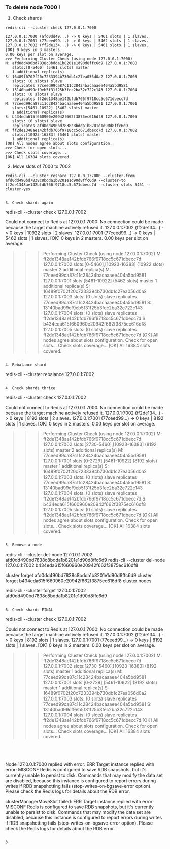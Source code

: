 
### To delete node 7000 !

1. Check shards 
```
redis-cli --cluster check 127.0.0.1:7000

127.0.0.1:7000 (afd0dd49...) -> 0 keys | 5461 slots | 1 slaves.
127.0.0.1:7001 (77ceed99...) -> 0 keys | 5462 slots | 1 slaves.
127.0.0.1:7002 (ff2de134...) -> 0 keys | 5461 slots | 1 slaves.
[OK] 0 keys in 3 masters.
0.00 keys per slot on average.
>>> Performing Cluster Check (using node 127.0.0.1:7000)
M: afd0dd490bd7838c8bdda1b8201e1d90d8ffc6d9 127.0.0.1:7000
   slots:[0-5460] (5461 slots) master
   1 additional replica(s)
S: 16489f0702f20c7233394b730db1c27ea056d0a2 127.0.0.1:7003
   slots: (0 slots) slave
   replicates 77ceed99ca87c11c28424bacaaaee404a5bd9581
S: 13140bad99cf9eb5f31f25b3fec2ba32c722c143 127.0.0.1:7004
   slots: (0 slots) slave
   replicates ff2de1348ae142bfdb766f9718cc5c671dbecc7d
M: 77ceed99ca87c11c28424bacaaaee404a5bd9581 127.0.0.1:7001
   slots:[5461-10922] (5462 slots) master
   1 additional replica(s)
S: b434eda615f660960e20942f662f3875ec616df8 127.0.0.1:7005
   slots: (0 slots) slave
   replicates afd0dd490bd7838c8bdda1b8201e1d90d8ffc6d9
M: ff2de1348ae142bfdb766f9718cc5c671dbecc7d 127.0.0.1:7002
   slots:[10923-16383] (5461 slots) master
   1 additional replica(s)
[OK] All nodes agree about slots configuration.
>>> Check for open slots...
>>> Check slots coverage...
[OK] All 16384 slots covered.
```

2. Move slots of 7000 to 7002 
```
redis-cli --cluster reshard 127.0.0.1:7000 --cluster-from afd0dd490bd7838c8bdda1b8201e1d90d8ffc6d9 --cluster-to ff2de1348ae142bfdb766f9718cc5c671dbecc7d --cluster-slots 5461 --cluster-yes


3. Check shards again
```
redis-cli --cluster check 127.0.0.1:7002

Could not connect to Redis at 127.0.0.1:7000: No connection could be made because the target machine actively refused it.
127.0.0.1:7002 (ff2de134...) -> 0 keys | 10922 slots | 2 slaves.
127.0.0.1:7001 (77ceed99...) -> 0 keys | 5462 slots | 1 slaves.
[OK] 0 keys in 2 masters.
0.00 keys per slot on average.
>>> Performing Cluster Check (using node 127.0.0.1:7002)
M: ff2de1348ae142bfdb766f9718cc5c671dbecc7d 127.0.0.1:7002
   slots:[0-5460],[10923-16383] (10922 slots) master
   2 additional replica(s)
M: 77ceed99ca87c11c28424bacaaaee404a5bd9581 127.0.0.1:7001
   slots:[5461-10922] (5462 slots) master
   1 additional replica(s)
S: 16489f0702f20c7233394b730db1c27ea056d0a2 127.0.0.1:7003
   slots: (0 slots) slave
   replicates 77ceed99ca87c11c28424bacaaaee404a5bd9581
S: 13140bad99cf9eb5f31f25b3fec2ba32c722c143 127.0.0.1:7004
   slots: (0 slots) slave
   replicates ff2de1348ae142bfdb766f9718cc5c671dbecc7d
S: b434eda615f660960e20942f662f3875ec616df8 127.0.0.1:7005
   slots: (0 slots) slave
   replicates ff2de1348ae142bfdb766f9718cc5c671dbecc7d
[OK] All nodes agree about slots configuration.
>>> Check for open slots...
>>> Check slots coverage...
[OK] All 16384 slots covered.
```

4. Rebalance shard 
```
redis-cli --cluster rebalance 127.0.0.1:7002


```

4. Check shards thrice
```
redis-cli --cluster check 127.0.0.1:7002

Could not connect to Redis at 127.0.0.1:7000: No connection could be made because the target machine actively refused it.
127.0.0.1:7002 (ff2de134...) -> 0 keys | 8192 slots | 2 slaves.
127.0.0.1:7001 (77ceed99...) -> 0 keys | 8192 slots | 1 slaves.
[OK] 0 keys in 2 masters.
0.00 keys per slot on average.
>>> Performing Cluster Check (using node 127.0.0.1:7002)
M: ff2de1348ae142bfdb766f9718cc5c671dbecc7d 127.0.0.1:7002
   slots:[2730-5460],[10923-16383] (8192 slots) master
   2 additional replica(s)
M: 77ceed99ca87c11c28424bacaaaee404a5bd9581 127.0.0.1:7001
   slots:[0-2729],[5461-10922] (8192 slots) master
   1 additional replica(s)
S: 16489f0702f20c7233394b730db1c27ea056d0a2 127.0.0.1:7003
   slots: (0 slots) slave
   replicates 77ceed99ca87c11c28424bacaaaee404a5bd9581
S: 13140bad99cf9eb5f31f25b3fec2ba32c722c143 127.0.0.1:7004
   slots: (0 slots) slave
   replicates ff2de1348ae142bfdb766f9718cc5c671dbecc7d
S: b434eda615f660960e20942f662f3875ec616df8 127.0.0.1:7005
   slots: (0 slots) slave
   replicates ff2de1348ae142bfdb766f9718cc5c671dbecc7d
[OK] All nodes agree about slots configuration.
>>> Check for open slots...
>>> Check slots coverage...
[OK] All 16384 slots covered.
```

5. Remove a node 
```
redis-cli --cluster del-node 127.0.0.1:7002 afd0dd490bd7838c8bdda1b8201e1d90d8ffc6d9
redis-cli --cluster del-node 127.0.0.1:7002 b434eda615f660960e20942f662f3875ec616df8

cluster forget afd0dd490bd7838c8bdda1b8201e1d90d8ffc6d9
cluster forget b434eda615f660960e20942f662f3875ec616df8
cluster nodes

redis-cli --cluster forget 127.0.0.1:7002 afd0dd490bd7838c8bdda1b8201e1d90d8ffc6d9
```

6. Check shards FINAL
```
redis-cli --cluster check 127.0.0.1:7002

Could not connect to Redis at 127.0.0.1:7000: No connection could be made because the target machine actively refused it.
127.0.0.1:7002 (ff2de134...) -> 0 keys | 8192 slots | 1 slaves.
127.0.0.1:7001 (77ceed99...) -> 0 keys | 8192 slots | 1 slaves.
[OK] 0 keys in 2 masters.
0.00 keys per slot on average.
>>> Performing Cluster Check (using node 127.0.0.1:7002)
M: ff2de1348ae142bfdb766f9718cc5c671dbecc7d 127.0.0.1:7002
   slots:[2730-5460],[10923-16383] (8192 slots) master
   1 additional replica(s)
M: 77ceed99ca87c11c28424bacaaaee404a5bd9581 127.0.0.1:7001
   slots:[0-2729],[5461-10922] (8192 slots) master
   1 additional replica(s)
S: 16489f0702f20c7233394b730db1c27ea056d0a2 127.0.0.1:7003
   slots: (0 slots) slave
   replicates 77ceed99ca87c11c28424bacaaaee404a5bd9581
S: 13140bad99cf9eb5f31f25b3fec2ba32c722c143 127.0.0.1:7004
   slots: (0 slots) slave
   replicates ff2de1348ae142bfdb766f9718cc5c671dbecc7d
[OK] All nodes agree about slots configuration.
>>> Check for open slots...
>>> Check slots coverage...
[OK] All 16384 slots covered.
```




```
Node 127.0.0.1:7000 replied with error:
ERR Target instance replied with error: MISCONF Redis is configured to save RDB snapshots, but it's currently unable to persist to disk. Commands that may modify the data set are disabled, because this instance is configured to report errors during writes if RDB snapshotting fails (stop-writes-on-bgsave-error option). Please check the Redis logs for details about the RDB error.

clusterManagerMoveSlot failed: ERR Target instance replied with error: MISCONF Redis is configured to save RDB snapshots, but it's currently unable to persist to disk. Commands that may modify the data set are disabled, because this instance is configured to report errors during writes if RDB snapshotting fails (stop-writes-on-bgsave-error option). Please check the Redis logs for details about the RDB error.
```

3. 
```
```